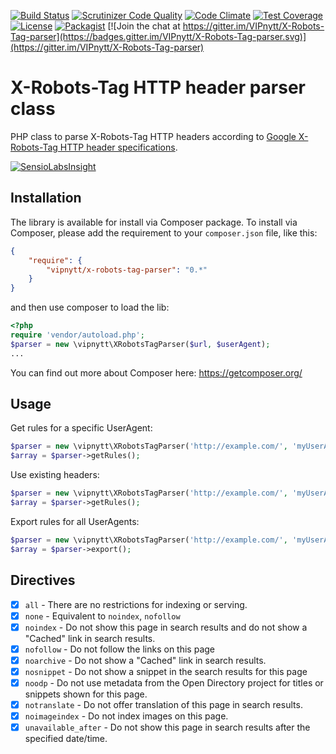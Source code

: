 [![Build Status](https://travis-ci.org/VIPnytt/X-Robots-Tag-parser.svg?branch=master)](https://travis-ci.org/VIPnytt/X-Robots-Tag-parser)
[![Scrutinizer Code Quality](https://scrutinizer-ci.com/g/VIPnytt/X-Robots-Tag-parser/badges/quality-score.png?b=master)](https://scrutinizer-ci.com/g/VIPnytt/X-Robots-Tag-parser/?branch=master)
[![Code Climate](https://codeclimate.com/github/VIPnytt/X-Robots-Tag-parser/badges/gpa.svg)](https://codeclimate.com/github/VIPnytt/X-Robots-Tag-parser)
[![Test Coverage](https://codeclimate.com/github/VIPnytt/X-Robots-Tag-parser/badges/coverage.svg)](https://codeclimate.com/github/VIPnytt/X-Robots-Tag-parser/coverage)
[![License](https://poser.pugx.org/VIPnytt/X-Robots-Tag-parser/license)](https://packagist.org/packages/VIPnytt/X-Robots-Tag-parser)
[![Packagist](https://img.shields.io/packagist/v/vipnytt/x-robots-tag-parser.svg)](https://packagist.org/packages/vipnytt/x-robots-tag-parser)
[![Join the chat at https://gitter.im/VIPnytt/X-Robots-Tag-parser](https://badges.gitter.im/VIPnytt/X-Robots-Tag-parser.svg)](https://gitter.im/VIPnytt/X-Robots-Tag-parser)

# X-Robots-Tag HTTP header parser class
PHP class to parse X-Robots-Tag HTTP headers according to [Google X-Robots-Tag HTTP header specifications](https://developers.google.com/webmasters/control-crawl-index/docs/robots_meta_tag#using-the-x-robots-tag-http-header).

[![SensioLabsInsight](https://insight.sensiolabs.com/projects/14290447-4f12-4464-8be7-7e507b489afa/big.png)](https://insight.sensiolabs.com/projects/14290447-4f12-4464-8be7-7e507b489afa)

## Installation
The library is available for install via Composer package. To install via Composer, please add the requirement to your `composer.json` file, like this:

```json
{
    "require": {
        "vipnytt/x-robots-tag-parser": "0.*"
    }
}
```

and then use composer to load the lib:

```php
<?php
require 'vendor/autoload.php';
$parser = new \vipnytt\XRobotsTagParser($url, $userAgent);
...
```

You can find out more about Composer here: https://getcomposer.org/


## Usage
Get rules for a specific UserAgent:
```php
$parser = new \vipnytt\XRobotsTagParser('http://example.com/', 'myUserAgent');
$array = $parser->getRules();
```

Use existing headers:
```php
$parser = new \vipnytt\XRobotsTagParser('http://example.com/', 'myUserAgent', ['headers' => $headers]);
$array = $parser->getRules();
```

Export rules for all UserAgents:
```php
$parser = new \vipnytt\XRobotsTagParser('http://example.com/', 'myUserAgent');
$array = $parser->export();
```



## Directives
- [x] ````all```` - There are no restrictions for indexing or serving.
- [x] ````none```` - Equivalent to ````noindex````, ````nofollow````
- [x] ````noindex```` - Do not show this page in search results and do not show a "Cached" link in search results.
- [x] ````nofollow```` - Do not follow the links on this page
- [x] ````noarchive```` - Do not show a "Cached" link in search results.
- [x] ````nosnippet```` - Do not show a snippet in the search results for this page
- [x] ````noodp```` - Do not use metadata from the Open Directory project for titles or snippets shown for this page.
- [x] ````notranslate```` - Do not offer translation of this page in search results.
- [x] ````noimageindex```` - Do not index images on this page.
- [x] ````unavailable_after```` - Do not show this page in search results after the specified date/time.

